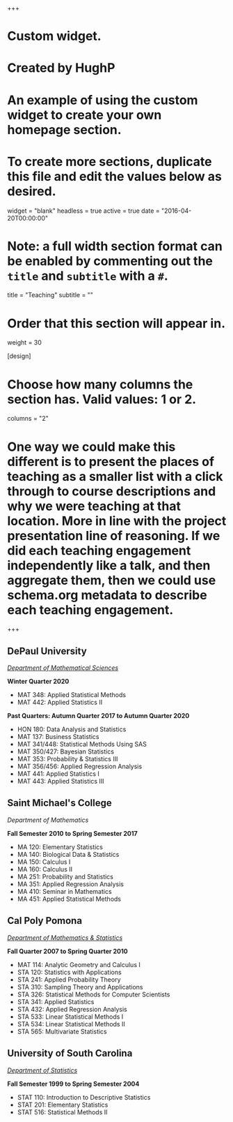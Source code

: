 +++
# Custom widget.
# Created by HughP
# An example of using the custom widget to create your own homepage section.
# To create more sections, duplicate this file and edit the values below as desired.
widget = "blank"
headless = true
active = true
date = "2016-04-20T00:00:00"

# Note: a full width section format can be enabled by commenting out the `title` and `subtitle` with a `#`.
title = "Teaching"
subtitle = ""


# Order that this section will appear in.
weight = 30

[design]
  # Choose how many columns the section has. Valid values: 1 or 2.
  columns = "2"

# One way we could make this different is to present the places of teaching as a smaller list with a click through to course descriptions and why we were teaching at that location. More in line with the project presentation line of reasoning. If we did each teaching engagement independently like a talk, and then aggregate them, then we could use schema.org metadata to describe each teaching engagement.

+++
<h2>DePaul University</h2>

_[Department of Mathematical Sciences](https://csh.depaul.edu/academics/mathematical-sciences/Pages/default.aspx)_

**Winter Quarter 2020**
+ MAT 348: Applied Statistical Methods
+ MAT 442: Applied Statistics II

**Past Quarters: Autumn Quarter 2017 to Autumn Quarter 2020**
+ HON 180: Data Analysis and Statistics
+ MAT 137: Business Statistics
+ MAT 341/448: Statistical Methods Using SAS
+ MAT 350/427: Bayesian Statistics
+ MAT 353: Probability & Statistics III
+ MAT 356/456: Applied Regression Analysis
+ MAT 441: Applied Statistics I
+ MAT 443: Applied Statistics III

<h2>Saint Michael's College</h2>

_Department of Mathematics_ 

**Fall Semester 2010 to Spring Semester 2017**
+ MA 120: Elementary Statistics
+ MA 140: Biological Data & Statistics
+ MA 150: Calculus I
+ MA 160: Calculus II
+ MA 251: Probability and Statistics
+ MA 351: Applied Regression Analysis
+ MA 410: Seminar in Mathematics
+ MA 451: Applied Statistical Methods

<h2>Cal Poly Pomona</h2>

_[Department of Mathematics & Statistics](https://www.cpp.edu/sci/mathematics-statistics/index.shtml)_

**Fall Quarter 2007 to Spring Quarter 2010**
+ MAT 114: Analytic Geometry and Calculus I
+ STA 120: Statistics with Applications
+ STA 241: Applied Probability Theory
+ STA 310: Sampling Theory and Applications
+ STA 326: Statistical Methods for Computer Scientists
+ STA 341: Applied Statistics
+ STA 432: Applied Regression Analysis
+ STA 533: Linear Statistical Methods I
+ STA 534: Linear Statistical Methods II
+ STA 565: Multivariate Statistics

<h2>University of South Carolina</h2>

_[Department of Statistics](https://sc.edu/study/colleges_schools/artsandsciences/statistics/index.php)_

**Fall Semester 1999 to Spring Semester 2004**
+ STAT 110: Introduction to Descriptive Statistics
+ STAT 201: Elementary Statistics
+ STAT 516: Statistical Methods II
